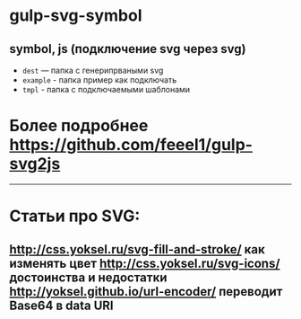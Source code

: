 # gulp-svg-symbol
symbol, js (подключение svg через svg)
------
- `dest` — папка с генерипрваными svg
- `example` - папка пример как подключать
- `tmpl` - папка с подключаемыми шаблонами
# Более подробнее https://github.com/feeel1/gulp-svg2js
------

Статьи про SVG:
======
http://css.yoksel.ru/svg-fill-and-stroke/ как изменять цвет
http://css.yoksel.ru/svg-icons/ достоинства и недостатки
http://yoksel.github.io/url-encoder/ переводит Base64 в data URI
------